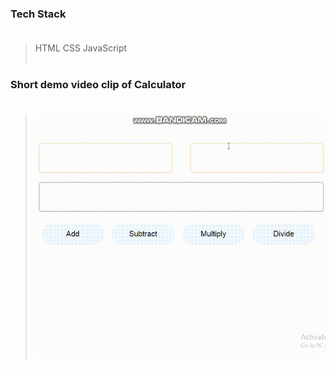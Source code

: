 ### Tech Stack <br><br>
>HTML
>CSS
>JavaScript
<br><br>
### Short demo video clip of Calculator <br><br>
>![Live Demo](calc.gif)

